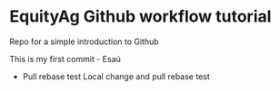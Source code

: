 # EquityAg Github workflow tutorial
Repo for a simple introduction to Github

This is my first commit - Esaú

- Pull rebase test
Local change and pull rebase test
